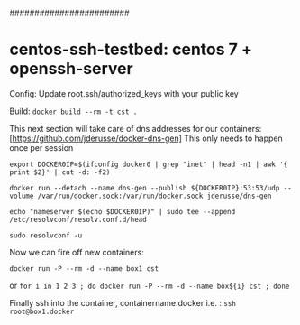 ########################

# centos-ssh-testbed: centos 7 + openssh-server
Config: Update root.ssh/authorized_keys with your public key

Build: `docker build --rm -t cst .`

This next section will take care of dns addresses for our containers: [https://github.com/jderusse/docker-dns-gen]  This only needs to happen once per session

`export DOCKER0IP=$(ifconfig docker0 | grep "inet" | head -n1 | awk '{ print $2}' | cut -d: -f2)`

`docker run --detach --name dns-gen --publish ${DOCKER0IP}:53:53/udp --volume /var/run/docker.sock:/var/run/docker.sock jderusse/dns-gen`

`echo "nameserver $(echo $DOCKER0IP)" | sudo tee --append /etc/resolvconf/resolv.conf.d/head`

`sudo resolvconf -u`

Now we can fire off new containers:

`docker run -P --rm -d --name box1 cst`

or `for i in 1 2 3 ; do docker run -P --rm -d --name box${i} cst ; done`

Finally ssh into the container, containername.docker i.e. : `ssh root@box1.docker`